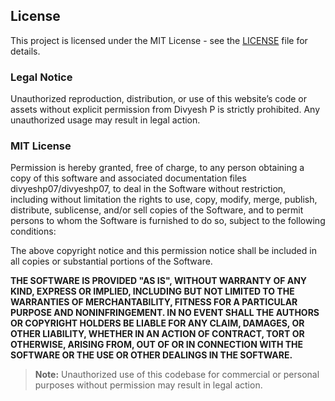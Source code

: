 ## License

This project is licensed under the MIT License - see the [LICENSE](LICENSE) file for details.

### Legal Notice
Unauthorized reproduction, distribution, or use of this website’s code or assets without explicit permission from Divyesh P is strictly prohibited. Any unauthorized usage may result in legal action.

### MIT License

Permission is hereby granted, free of charge, to any person obtaining a copy of this software and associated documentation files divyeshp07/divyeshp07, to deal in the Software without restriction, including without limitation the rights to use, copy, modify, merge, publish, distribute, sublicense, and/or sell copies of the Software, and to permit persons to whom the Software is furnished to do so, subject to the following conditions:

The above copyright notice and this permission notice shall be included in all copies or substantial portions of the Software.

**THE SOFTWARE IS PROVIDED "AS IS", WITHOUT WARRANTY OF ANY KIND, EXPRESS OR IMPLIED, INCLUDING BUT NOT LIMITED TO THE WARRANTIES OF MERCHANTABILITY, FITNESS FOR A PARTICULAR PURPOSE AND NONINFRINGEMENT. IN NO EVENT SHALL THE AUTHORS OR COPYRIGHT HOLDERS BE LIABLE FOR ANY CLAIM, DAMAGES, OR OTHER LIABILITY, WHETHER IN AN ACTION OF CONTRACT, TORT OR OTHERWISE, ARISING FROM, OUT OF OR IN CONNECTION WITH THE SOFTWARE OR THE USE OR OTHER DEALINGS IN THE SOFTWARE.**

> **Note:** Unauthorized use of this codebase for commercial or personal purposes without permission may result in legal action.
